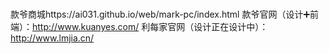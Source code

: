 # 
款爷商城https://ai031.github.io/web/mark-pc/index.html
款爷官网（设计➕前端）：http://www.kuanyes.com/
利每家官网（设计正在设计中）：http://www.lmjia.cn/

